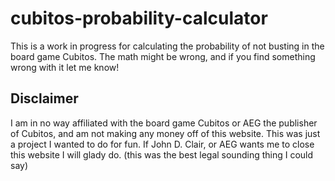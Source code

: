 # cubitos-probability-calculator

This is a work in progress for calculating the probability of not busting in the board game Cubitos. The math might be wrong, and if you find something wrong with it let me know!

## Disclaimer
I am in no way affiliated with the board game Cubitos or AEG the publisher of Cubitos, and am not making any money off of this website. This was just a project I 
wanted to do for fun. If John D. Clair, or AEG wants me to close this website I will glady do. (this was the best legal sounding thing I could say)

